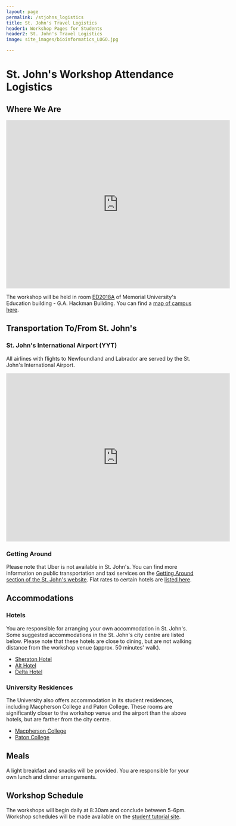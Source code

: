 ```yaml
---
layout: page
permalink: /stjohns_logistics
title: St. John's Travel Logistics
header1: Workshop Pages for Students
header2: St. John's Travel Logistics
image: site_images/bioinformatics_LOGO.jpg

---
```


# St. John's Workshop Attendance Logistics

## Where We Are
<iframe src="https://www.google.com/maps/embed?pb=!1m18!1m12!1m3!1d2162.8014346434243!2d-52.73906487232955!3d47.57107344211663!2m3!1f0!2f0!3f0!3m2!1i1024!2i768!4f13.1!3m3!1m2!1s0x4b0ca38f90ba8d65%3A0x31ba6dd8eb22cc5e!2sFaculty%20of%20Education%2C%20Memorial%20University!5e0!3m2!1sen!2sca!4v1713205162980!5m2!1sen!2sca" width="600" height="450" style="border:0;" allowfullscreen="" loading="lazy" referrerpolicy="no-referrer-when-downgrade"></iframe>

The workshop will be held in room [ED2018A]() of Memorial University's Education building - G.A. Hackman Building. You can find a [map of campus here](https://www.mun.ca/campus_map/). 

## Transportation To/From St. John's 

### St. John's International Airport (YYT)

All airlines with flights to Newfoundland and Labrador are served by the St. John's International Airport.

<iframe src="https://www.google.com/maps/embed?pb=!1m18!1m12!1m3!1d24278.00708644277!2d-52.72843503869069!3d47.57629290650619!2m3!1f0!2f0!3f0!3m2!1i1024!2i768!4f13.1!3m3!1m2!1s0x4b0ca68401047049%3A0xa8d84f93a4a1b81d!2sSt.%20John&#39;s%20International%20Airport!5e0!3m2!1sen!2sca!4v1713205671808!5m2!1sen!2sca" width="600" height="450" style="border:0;" allowfullscreen="" loading="lazy" referrerpolicy="no-referrer-when-downgrade"></iframe>

### Getting Around

Please note that Uber is not available in St. John's. You can find more information on public transportation and taxi services on the [Getting Around section of the St. John's website](https://www.stjohns.ca/en/living-in-st-johns/getting-around-st-john_s.aspx#Drive). Flat rates to certain hotels are [listed here](https://stjohnsairport.com/to-from-airport/ground-transportation/taxis/).

## Accommodations

### Hotels

You are responsible for arranging your own accommodation in St. John's. Some suggested accommodations in the St. John's city centre are listed below. Please note that these hotels are close to dining, but are not walking distance from the workshop venue (approx. 50 minutes' walk).

* [Sheraton Hotel](https://www.marriott.com/en-us/hotels/yytsi-sheraton-hotel-newfoundland/overview/)
* [Alt Hotel](https://www.germainhotels.com/en/alt-hotel/st-johns)
* [Delta Hotel](https://www.marriott.com/en-us/hotels/yytds-delta-hotels-st-johns-conference-centre/overview/)

### University Residences

The University also offers accommodation in its student residences, including Macpherson College and Paton College. These rooms are significantly closer to the workshop venue and the airport than the above hotels, but are farther from the city centre.

* [Macpherson College](https://www.mun.ca/stay/rooms/macpherson-college/)
* [Paton College](https://www.mun.ca/stay/rooms/paton-college/)

## Meals

A light breakfast and snacks will be provided. You are responsible for your own lunch and dinner arrangements.

## Workshop Schedule

The workshops will begin daily at 8:30am and conclude between 5-6pm. Workshop schedules will be made available on the [student tutorial site](https://bioinformaticsdotca.github.io).  